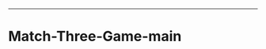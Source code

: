 ------------------------------------------------------------------------------------------
# Match-Three-Game-main
